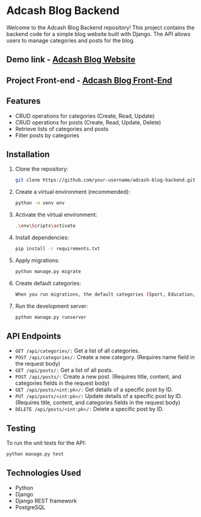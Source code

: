 # Adcash Blog Backend

Welcome to the Adcash Blog Backend repository! This project contains the backend code for a simple blog website built with Django. The API allows users to manage categories and posts for the blog.

## Demo link - [Adcash Blog Website](https://adcash-blog.vercel.app/)

## Project Front-end - [Adcash Blog Front-End](https://github.com/EldanizAkbar/adcash-blog-frontend)

## Features

- CRUD operations for categories (Create, Read, Update)
- CRUD operations for posts (Create, Read, Update, Delete)
- Retrieve lists of categories and posts
- Filter posts by categories

## Installation

1. Clone the repository:

   ```bash
   git clone https://github.com/your-username/adcash-blog-backend.git

2. Create a virtual environment (recommended):

   ```bash
   python -m venv env

3. Activate the virtual environment:       

   ```bash
   .\env\Scripts\activate
   
4. Install dependencies:

   ```bash
   pip install -r requirements.txt

5. Apply migrations:

   ```bash
   python manage.py migrate

6. Create default categories:

   ```bash
   When you run migrations, the default categories (Sport, Education, Science) will be created automatically.
   
7. Run the development server:

   ```bash
   python manage.py runserver


## API Endpoints

- ```GET /api/categories/:```  Get a list of all categories.
- ```POST /api/categories/:``` Create a new category. (Requires name field in the request body)
- ```GET /api/posts/:``` Get a list of all posts.
- ```POST /api/posts/:``` Create a new post. (Requires title, content, and categories fields in the request body)
- ```GET /api/posts/<int:pk>/:``` Get details of a specific post by ID.
- ```PUT /api/posts/<int:pk>/:``` Update details of a specific post by ID. (Requires title, content, and categories fields in the request body)
- ```DELETE /api/posts/<int:pk>/:``` Delete a specific post by ID.

## Testing

To run the unit tests for the API:

 ```bash
 python manage.py test
```

## Technologies Used

- Python
- Django
- Django REST framework
- PostgreSQL


















   
   
   
